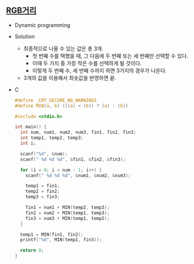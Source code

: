 ## [RGB거리](https://www.acmicpc.net/problem/1149)

- Dynamic programming
- Solution
  - 최종적으로 나올 수 있는 값은 총 3개.
    - 첫 번째 수를 택했을 때, 그 다음에 두 번째 또는 세 번째만 선택할 수 있다.
    - 이때 두 가지 중 가장 작은 수를 선택하게 될 것이다.
    - 이렇게 두 번째 수, 세 번째 수까지 하면 3가지의 경우가 나온다.
  - 3개의 값을 이용해서 최솟값을 반영하면 끝.

- C
  ```c
  #define _CRT_SECURE_NO_WARNINGS
  #define MIN(a, b) (((a) < (b)) ? (a) : (b))

  #include <stdio.h>

  int main() {
    int num, num1, num2, num3, fin1, fin2, fin3;
    int temp1, temp2, temp3;
    int i;

    scanf("%d", &num);
    scanf(" %d %d %d", &fin1, &fin2, &fin3);

    for (i = 0; i < num - 1; i++) {
      scanf(" %d %d %d", &num1, &num2, &num3);

      temp1 = fin1;
      temp2 = fin2;
      temp3 = fin3;

      fin1 = num1 + MIN(temp2, temp3);
      fin2 = num2 + MIN(temp1, temp3);
      fin3 = num3 + MIN(temp1, temp2);
    }

    temp1 = MIN(fin1, fin2);
    printf("%d", MIN(temp1, fin3));

    return 0;
  }
    ```
